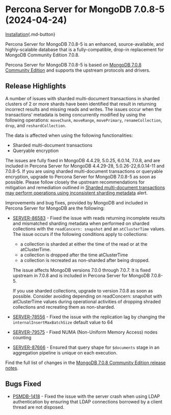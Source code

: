 # Percona Server for MongoDB 7.0.8-5 (2024-04-24)

[Installation](../install/index.md){.md-button}

Percona Server for MongoDB 7.0.8-5 is an enhanced, source-available, and highly-scalable database that is a
fully-compatible, drop-in replacement for MongoDB Community Edition 7.0.8.

Percona Server for MongoDB 7.0.8-5 is based on [MongoDB 7.0.8 Community Edition](https://www.mongodb.com/docs/manual/release-notes/7.0/#7.0.8---april-3--2024) and supports the upstream protocols and drivers.

## Release Highlights

A number of issues with sharded multi-document transactions in sharded clusters of 2 or more shards have been identified that result in returning incorrect results and missing reads and writes. The issues occur when the transactions’ metadata is being concurrently modified by using the following operations: `moveChunk`, `moveRange`, `movePrimary`, `renameCollection`, `drop`, and `reshardCollection`. 

The data is affected when using the following functionalities:

* Sharded multi-document transactions
* Queryable encryption

The issues are fully fixed in MongoDB  4.4.29, 5.0.25, 6.0.14, 7.0.8, and are included in Percona Server for MongoDB 4.4.29-28, 5.0.26-22,6.0.14-11 and 7.0.8-5. If you are using sharded multi-document transactions or queryable encryption, upgrade to Percona Server for MongoDB 7.0.8-5 as soon as possible. Please follow closely the upstream recommendations for mitigation and remediation outlined in [Sharded multi-document transactions may perform operations using inconsistent sharding metadata](https://www.mongodb.com/alerts/critical-alert-sharding-txn-issues-apr-2024) alert.

Improvements and bug fixes, provided by MongoDB and included in Percona Server for MongoDB are the following:

* [SERVER-86583](https://jira.mongodb.org/browse/SERVER-86583) - Fixed the issue with reads returning incomplete results and mismatched sharding metadata when performed on sharded collections with the `readConcern: snapshot` and an `atClusterTime` values. The issue occurs if the following conditions apply to collections:

    * a collection is sharded at either the time of the read or at the atClusterTime.
    * a collection is dropped after the time atClusterTime
    * a collection is recreated as non-sharded after being dropped.

     The issue affects MongoDB versions 7.0.0 through 7.0.7. It is fixed upstream in 7.0.8 and is included in Percona Server for MongoDB 7.0.8-5.

     If you use sharded collections, upgrade to version 7.0.8 as soon as possible. Consider avoiding depending on readConcern: snapshot with atClusterTime values during operational activities of dropping shraded collections and recreating them as non-sharded.

* [SERVER-78556](https://jira.mongodb.org/browse/SERVER-78556) - Fixed the issue with the replication lag by changing the `internalInsertMaxBatchSize` default value to 64
* [SERVER-79575](https://jira.mongodb.org/browse/SERVER-79575) - Fixed NUMA (Non-Uniform Memory Access) nodes counting
* [SERVER-87666](https://jira.mongodb.org/browse/SERVER-87666) - Ensured that query shape for `$documents` stage in an aggregation pipeline is unique on each execution.

Find the full list of changes in the [MongoDB 7.0.8 Community Edition release notes](https://www.mongodb.com/docs/manual/release-notes/7.0/#7.0.8---april-3--2024).

## Bugs Fixed

* [PSMDB-1418](https://perconadev.atlassian.net/browse/PSMDB-1418) - Fixed the issue with the server crash when using LDAP authentication by ensuring that LDAP connections borrowed by a client thread are not disposed.
